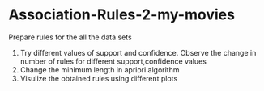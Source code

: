 # Association-Rules-2-my-movies
Prepare rules for the all the data sets  
1) Try different values of support and confidence. Observe the change in number of rules for different support,confidence values
2) Change the minimum length in apriori algorithm 
3) Visulize the obtained rules using different plots 
